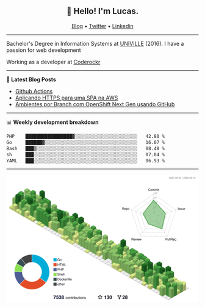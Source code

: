 <h2 align="center">👋 Hello! I'm Lucas.</h2>
<p align="center">
  <a href="https://www.lucassabreu.net.br/">Blog</a> •
  <a href="https://twitter.com/lucassabreu">Twitter</a> •
  <a href="https://www.linkedin.com/in/lucassantosabreu/">Linkedin</a>
</p>

---

Bachelor's Degree in Information Systems at [UNIVILLE](https://www.univille.edu.br//en/index/593619) (2016).
I have a passion for web development

Working as a developer at [Coderockr](https://github.com/Coderockr)

---

**📝 Latest Blog Posts**

<!-- BLOG-POST-LIST:START -->
- [Github Actions](https://www.lucassabreu.net.br/post/github-actions/)
- [Aplicando HTTPS para uma SPA na AWS](https://www.lucassabreu.net.br/post/aplicando-https-para-uma-spa-na-aws/)
- [Ambientes por Branch com OpenShift Next Gen usando GitHub](https://www.lucassabreu.net.br/post/ambientes-por-branch-com-openshift-next-gen-usando-github/)
<!-- BLOG-POST-LIST:END -->

---

📊 **Weekly development breakdown**
<!--START_SECTION:waka-->
```text
PHP    █████████████████▓░░░░░░░░░░░░░░░░░░░░░░░   42.80 % 
Go     ██████▓░░░░░░░░░░░░░░░░░░░░░░░░░░░░░░░░░░   16.07 % 
Bash   ███▒░░░░░░░░░░░░░░░░░░░░░░░░░░░░░░░░░░░░░   08.48 % 
sh     ███░░░░░░░░░░░░░░░░░░░░░░░░░░░░░░░░░░░░░░   07.04 % 
YAML   ███░░░░░░░░░░░░░░░░░░░░░░░░░░░░░░░░░░░░░░   06.93 % 
```
<!--END_SECTION:waka-->

---

![](./profile-3d-contrib/profile-green-animate.svg)

<!-- vim: spelllang=en
